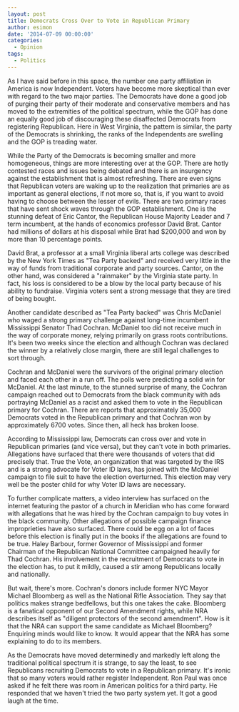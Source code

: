 ```yaml
---
layout: post
title: Democrats Cross Over to Vote in Republican Primary
author: esimon
date: '2014-07-09 00:00:00'
categories:
  - Opinion
tags:
  - Politics
---
```

As I have said before in this space, the number one party affiliation in America is now Independent. Voters have become more skeptical than ever with regard to the two major parties. The Democrats have done a good job of purging their party of their moderate and conservative members and has moved to the extremities of the political spectrum, while the GOP has done an equally good job of discouraging these disaffected Democrats from registering Republican. Here in West Virginia, the pattern is similar, the party of the Democrats is shrinking, the ranks of the Independents are swelling and the GOP is treading water. 

While the Party of the Democrats is becoming smaller and more homogeneous, things are more interesting over at the GOP. There are hotly contested races and issues being debated and there is an insurgency against the establishment that is almost refreshing. There are even signs that Republican voters are waking up to the realization that primaries are as important as general elections, if not more so, that is, if you want to avoid having to choose between the lesser of evils. There are two primary races that have sent shock waves through the GOP establishment. One is the stunning defeat of Eric Cantor, the Republican House Majority Leader and 7 term incumbent, at the hands of economics professor David Brat. Cantor had millions of dollars at his disposal while Brat had $200,000 and won by more than 10 percentage points. 

David Brat, a professor at a small Virginia liberal arts college was described by the New York Times as "Tea Party backed" and received very little in the way of funds from traditional corporate and party sources. Cantor, on the other hand, was considered a "rainmaker" by the Virginia state party. In fact, his loss is considered to be a blow by the local party because of his ability to fundraise. Virginia voters sent a strong message that they are tired of being bought. 

Another candidate described as "Tea Party backed" was Chris McDaniel who waged a strong primary challenge against long-time incumbent Mississippi Senator Thad Cochran. McDaniel too did not receive much in the way of corporate money, relying primarily on grass roots contributions. It's been two weeks since the election and although Cochran was declared the winner by a relatively close margin, there are still legal challenges to sort through. 

Cochran and McDaniel were the survivors of the original primary election and faced each other in a run off. The polls were predicting a solid win for McDaniel. At the last minute, to the stunned surprise of many, the Cochran campaign reached out to Democrats from the black community with ads portraying McDaniel as a racist and asked them to vote in the Republican primary for Cochran. There are reports that approximately 35,000 Democrats voted in the Republican primary and that Cochran won by approximately 6700 votes. Since then, all heck has broken loose. 

According to Mississippi law, Democrats can cross over and vote in Republican primaries (and vice versa), but they can't vote in both primaries. Allegations have surfaced that there were thousands of voters that did precisely that. True the Vote, an organization that was targeted by the IRS and is a strong advocate for Voter ID laws, has joined with the McDaniel campaign to file suit to have the election overturned. This election may very well be the poster child for why Voter ID laws are necessary. 

To further complicate matters, a video interview has surfaced on the internet featuring the pastor of a church in Meridian who has come forward with allegations that he was hired by the Cochran campaign to buy votes in the black community. Other allegations of possible campaign finance improprieties have also surfaced. There could be egg on a lot of faces before this election is finally put in the books if the allegations are found to be true. Haley Barbour, former Governor of Mississippi and former Chairman of the Republican National Committee campaigned heavily for Thad Cochran. His involvement in the recruitment of Democrats to vote in the election has, to put it mildly, caused a stir among Republicans locally and nationally. 

But wait, there's more. Cochran's donors include former NYC Mayor Michael Bloomberg as well as the National Rifle Association. They say that politics makes strange bedfellows, but this one takes the cake. Bloomberg is a fanatical opponent of our Second Amendment rights, while NRA describes itself as "diligent protectors of the second amendment". How is it that the NRA can support the same candidate as Michael Bloomberg? Enquiring minds would like to know. It would appear that the NRA has some explaining to do to its members. 

As the Democrats have moved determinedly and markedly left along the traditional political spectrum it is strange, to say the least, to see Republicans recruiting Democrats to vote in a Republican primary. It's ironic that so many voters would rather register Independent. Ron Paul was once asked if he felt there was room in American politics for a third party. He responded that we haven't tried the two party system yet. It got a good laugh at the time. 

